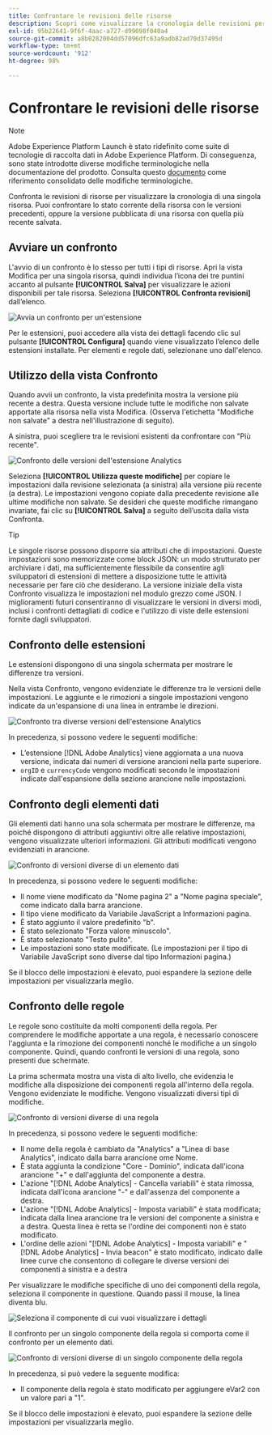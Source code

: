 ```yaml
---
title: Confrontare le revisioni delle risorse
description: Scopri come visualizzare la cronologia delle revisioni per una risorsa tag in Adobe Experience Platform.
exl-id: 95b22641-9f6f-4aac-a727-d99098f040a4
source-git-commit: a8b0282004dd57096dfc63a9adb82ad70d37495d
workflow-type: tm+mt
source-wordcount: '912'
ht-degree: 98%

---
```


# Confrontare le revisioni delle risorse

>[!NOTE]
>
>Adobe Experience Platform Launch è stato ridefinito come suite di tecnologie di raccolta dati in Adobe Experience Platform. Di conseguenza, sono state introdotte diverse modifiche terminologiche nella documentazione del prodotto. Consulta questo [documento](../../term-updates.md) come riferimento consolidato delle modifiche terminologiche.

Confronta le revisioni di risorse per visualizzare la cronologia di una singola risorsa. Puoi confrontare lo stato corrente della risorsa con le versioni precedenti, oppure la versione pubblicata di una risorsa con quella più recente salvata.

## Avviare un confronto

L&#39;avvio di un confronto è lo stesso per tutti i tipi di risorse. Apri la vista Modifica per una singola risorsa, quindi individua l’icona dei tre puntini accanto al pulsante **[!UICONTROL Salva]** per visualizzare le azioni disponibili per tale risorsa. Seleziona **[!UICONTROL Confronta revisioni]** dall’elenco.

![Avvia un confronto per un&#39;estensione](../../images/compare-initiate-extension.png)

Per le estensioni, puoi accedere alla vista dei dettagli facendo clic sul pulsante **[!UICONTROL Configura]** quando viene visualizzato l’elenco delle estensioni installate.  Per elementi e regole dati, selezionane uno dall&#39;elenco.

## Utilizzo della vista Confronto

Quando avvii un confronto, la vista predefinita mostra la versione più recente a destra. Questa versione include tutte le modifiche non salvate apportate alla risorsa nella vista Modifica. (Osserva l&#39;etichetta &quot;Modifiche non salvate&quot; a destra nell&#39;illustrazione di seguito).

A sinistra, puoi scegliere tra le revisioni esistenti da confrontare con &quot;Più recente&quot;.

![Confronto delle versioni dell&#39;estensione Analytics](../../images/compare-interpret-extension.png)

Seleziona **[!UICONTROL Utilizza queste modifiche]** per copiare le impostazioni dalla revisione selezionata (a sinistra) alla versione più recente (a destra). Le impostazioni vengono copiate dalla precedente revisione alle ultime modifiche non salvate. Se desideri che queste modifiche rimangano invariate, fai clic su **[!UICONTROL Salva]** a seguito dell’uscita dalla vista Confronta.

>[!TIP]
>Le singole risorse possono disporre sia attributi che di impostazioni. Queste impostazioni sono memorizzate come block JSON: un modo strutturato per archiviare i dati, ma sufficientemente flessibile da consentire agli sviluppatori di estensioni di mettere a disposizione tutte le attività necessarie per fare ciò che desiderano.
>La versione iniziale della vista Confronto visualizza le impostazioni nel modulo grezzo come JSON. I miglioramenti futuri consentiranno di visualizzare le versioni in diversi modi, inclusi i confronti dettagliati di codice e l&#39;utilizzo di viste delle estensioni fornite dagli sviluppatori.

## Confronto delle estensioni

Le estensioni dispongono di una singola schermata per mostrare le differenze tra versioni.

Nella vista Confronto, vengono evidenziate le differenze tra le versioni delle impostazioni. Le aggiunte e le rimozioni a singole impostazioni vengono indicate da un&#39;espansione di una linea in entrambe le direzioni.

![Confronto tra diverse versioni dell&#39;estensione Analytics](../../images/compare-extension.png)

In precedenza, si possono vedere le seguenti modifiche:

* L’estensione [!DNL Adobe Analytics] viene aggiornata a una nuova versione, indicata dai numeri di versione arancioni nella parte superiore.
* `orgID` e `currencyCode` vengono modificati secondo le impostazioni indicate dall&#39;espansione della sezione arancione nelle impostazioni.

## Confronto degli elementi dati

Gli elementi dati hanno una sola schermata per mostrare le differenze, ma poiché dispongono di attributi aggiuntivi oltre alle relative impostazioni, vengono visualizzate ulteriori informazioni. Gli attributi modificati vengono evidenziati in arancione.

![Confronto di versioni diverse di un elemento dati](../../images/compare-data-element.png)

In precedenza, si possono vedere le seguenti modifiche:

* Il nome viene modificato da &quot;Nome pagina 2&quot; a &quot;Nome pagina speciale&quot;, come indicato dalla barra arancione.
* Il tipo viene modificato da Variabile JavaScript a Informazioni pagina.
* È stato aggiunto il valore predefinito &quot;b&quot;.
* È stato selezionato &quot;Forza valore minuscolo&quot;.
* È stato selezionato &quot;Testo pulito&quot;.
* Le impostazioni sono state modificate. (Le impostazioni per il tipo di Variabile JavaScript sono diverse dal tipo Informazioni pagina.)

Se il blocco delle impostazioni è elevato, puoi espandere la sezione delle impostazioni per visualizzarla meglio.

## Confronto delle regole

Le regole sono costituite da molti componenti della regola. Per comprendere le modifiche apportate a una regola, è necessario conoscere l&#39;aggiunta e la rimozione dei componenti nonché le modifiche a un singolo componente. Quindi, quando confronti le versioni di una regola, sono presenti due schermate.

La prima schermata mostra una vista di alto livello, che evidenzia le modifiche alla disposizione dei componenti regola all&#39;interno della regola. Vengono evidenziate le modifiche. Vengono visualizzati diversi tipi di modifiche.

![Confronto di versioni diverse di una regola](../../images/compare-rule.png)

In precedenza, si possono vedere le seguenti modifiche:

* Il nome della regola è cambiato da &quot;Analytics&quot; a &quot;Linea di base Analytics&quot;, indicato dalla barra arancione ome Nome.
* È stata aggiunta la condizione &quot;Core - Dominio&quot;, indicata dall&#39;icona arancione &quot;+&quot; e dall&#39;aggiunta del componente a destra.
* L&#39;azione &quot;[!DNL Adobe Analytics] - Cancella variabili&quot; è stata rimossa, indicata dall&#39;icona arancione &quot;-&quot; e dall&#39;assenza del componente a destra.
* L&#39;azione &quot;[!DNL Adobe Analytics] - Imposta variabili&quot; è stata modificata; indicata dalla linea arancione tra le versioni del componente a sinistra e a destra. Questa linea è retta se l&#39;ordine dei componenti non è stato modificato.
* L&#39;ordine delle azioni &quot;[!DNL Adobe Analytics] - Imposta variabili&quot; e &quot;[!DNL Adobe Analytics] - Invia beacon&quot; è stato modificato, indicato dalle linee curve che consentono di collegare le diverse versioni dei componenti a sinistra e a destra

Per visualizzare le modifiche specifiche di uno dei componenti della regola, seleziona il componente in questione. Quando passi il mouse, la linea diventa blu.

![Seleziona il componente di cui vuoi visualizzare i dettagli](../../images/compare-rule-component-click.png)

Il confronto per un singolo componente della regola si comporta come il confronto per un elemento dati.

![Confronto di versioni diverse di un singolo componente della regola](../../images/compare-rule-component.png)

In precedenza, si può vedere la seguente modifica:

* Il componente della regola è stato modificato per aggiungere eVar2 con un valore pari a &quot;1&quot;.

Se il blocco delle impostazioni è elevato, puoi espandere la sezione delle impostazioni per visualizzarla meglio.
